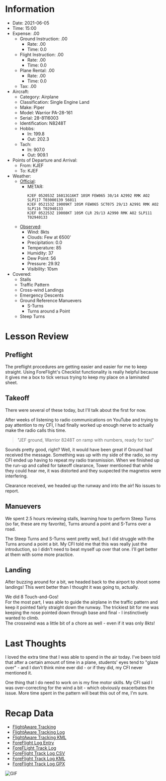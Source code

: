 # Information
- Date: 2021-06-05
- Time: 15:00
- Expense: .00
	- Ground Instruction: .00
		- Rate: .00
		- Time: 0.0
	- Flight Instruction: .00
		- Rate: .00
		- Time: 0.0
	- Plane Rental: .00
		- Rate: .00
		- Time: 0.0
	- Tax: .00
- Aircraft:
	- Category: Airplane
	- Classification: Single Engine Land
	- Make: Piper
	- Model: Warrior PA-28-161
	- Serial: 28-8116003
	- Identification: N8248T
	- Hobbs: 
		- In: 199.8
		- Out: 202.3
	- Tach: 
		- In: 907.0
		- Out: 909.1
- Points of Departure and Arrival:
	- From: KJEF
	- To: KJEF
- Weather:
	- [Official](http://aviationwxchartsarchive.com/product/metar):
		- METAR: 
			```
			KJEF 052053Z 16013G16KT 10SM FEW065 30/14 A2992 RMK AO2 SLP117 T03000139 56011
			KJEF 052153Z 19009KT 10SM FEW065 SCT075 29/13 A2991 RMK AO2 SLP116 T02940133
			KJEF 052253Z 19008KT 10SM CLR 29/13 A2990 RMK AO2 SLP111 T02940133
			```
	- [Observed](https://www.wunderground.com/history/daily/us/mo/columbia/KJEF/):
		- Wind: 8kts
		- Clouds: Few at 6500'
		- Precipitation: 0.0
		- Temperature: 85
		- Humidity: 37
		- Dew Point: 56
		- Pressure: 29.92
		- Visibility: 10sm
- Covered:
	- Stalls
	- Traffic Pattern
	- Cross-wind Landings
	- Emergency Descents
	- Ground Reference Manuevers
		- S-Turns
		- Turns around a Point
	- Steep Turns
# Lesson Review
## Preflight
The preflight procedures are getting easier and easier for me to keep straight. Using ForeFlight's Checklist functionality is really helpful because it gives me a box to tick versus trying to keep my place on a laminated sheet.
## Takeoff
There were several of these today, but I'll talk about the first for now.

After weeks of listening to radio communications on YouTube and trying to pay attention to my CFI, I had finally worked up enough nerve to actually make the radio calls this time.

> "JEF ground, Warrior 8248T on ramp with numbers, ready for taxi"

Sounds pretty good, right? Well, it would have been great if Ground had received the message. Something was up with my side of the radio, so my CFI ended up having to repeat my radio transmission. When we finished up the run-up and called for takeoff clearance, Tower mentioned that while they could hear me, it was distorted and they suspected the magnetos were interfering.

Clearance received, we headed up the runway and into the air!  No issues to report.
## Manuevers
We spent 2.5 hours reviewing stalls, learning how to perform Steep Turns (so far, these are my favorite), Turns around a point and S-Turns over a road.

The Steep Turns and S-Turns went pretty well, but I did struggle with the Turns around a point a bit. My CFI told me that this was really just the introduction, so I didn't need to beat myself up over that one. I'll get better at them with some more practice.
## Landing
After buzzing around for a bit, we headed back to the airport to shoot some landings! This went better than I thought it was going to, actually.

We did 8 Touch-and-Gos!<br />
For the most part, I was able to guide the airplane in the traffic pattern and keep it pointed fairly straight down the runway. The trickiest bit for me was keeping the nose pointed down through base and final - I instinctively wanted to climb.<br />
The crosswind was a little bit of a chore as well - even if it was only 8kts!
# Last Thoughts
I loved the extra time that I was able to spend in the air today. I've been told that after a certain amount of time in a plane, students' eyes tend to "glaze over" - and I don't think mine ever did - or if they did, my CFI never mentioned it.

One thing that I do need to work on is my fine motor skills.  My CFI said I was over-correcting for the wind a bit - which obviously exacerbates the issue.  More time spent in the pattern will beat this out of me, I'm sure.

# Recap Data
- [FlightAware Tracking](https://flightaware.com/live/flight/N8248T/history/20210605/2041Z/KJEF/KJEF)
- [FlightAware Tracking Log](./supportData/2021-06-05.flightAwareData.log)
- [FlightAware Tracking KML](./supportData/2021-06-05.flightAware.kml)
- [ForeFlight Log Entry](https://plan.foreflight.com/summary/4ff6282289524a23b56caad041e5f1ef)
- [ForeFLight Track Log](https://plan.foreflight.com/s/track/A92F8E70-02EA-4170-AD0B-5D8D19A14BFD)
- [ForeFlight Track Log CSV](./supportData/2021-06-05.foreflight.tracklog.csv)
- [ForeFlight Track Log KML](./supportData/2021-06-05.foreflight.tracklog.kml)
- [ForeFlight Track Log GPX](./supportData/2021-06-05.foreflight.tracklog.gpx)

![GIF](./supportData/2021-06-05.flightAwareAnim.gif)